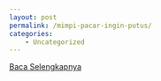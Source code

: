 ```yaml
---
layout: post
permalink: /mimpi-pacar-ingin-putus/
categories:
    - Uncategorized
---
```


[Baca Selengkapnya](/07)